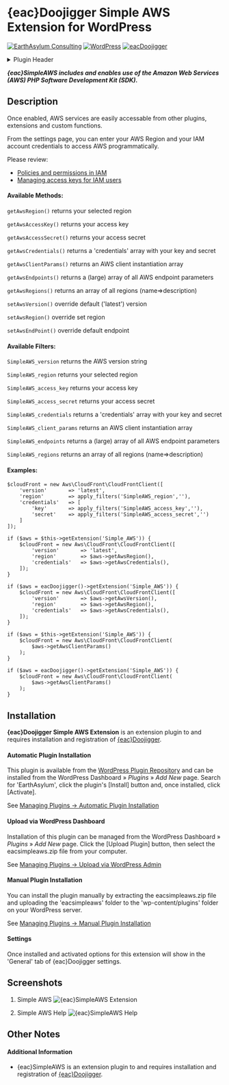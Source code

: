 # {eac}Doojigger Simple AWS Extension for WordPress  
[![EarthAsylum Consulting](https://img.shields.io/badge/EarthAsylum-Consulting-0?&labelColor=6e9882&color=707070)](https://earthasylum.com/)
[![WordPress](https://img.shields.io/badge/WordPress-Plugins-grey?logo=wordpress&labelColor=blue)](https://wordpress.org/plugins/search/EarthAsylum/)
[![eacDoojigger](https://img.shields.io/badge/Requires-{eac}Doojigger-da821d)](https://eacDoojigger.earthasylum.com/)

<details><summary>Plugin Header</summary><samp>

Plugin URI:         https://eacdoojigger.earthasylum.com/eacsimpleaws/  
Author:             [EarthAsylum Consulting](https://www.earthasylum.com)  
Stable tag:         1.0.1  
Last Updated:       09-Sep-2023  
Requires at least:  5.5.0  
Tested up to:       6.4  
Requires PHP:       7.2  
Requires EAC:       2.0  
Contributors:       [kevinburkholder](https://profiles.wordpress.org/kevinburkholder)  
License:            GPLv3 or later  
License URI:        https://www.gnu.org/licenses/gpl.html  
Tags:               aws, amazon web services, AWS PHP SDK, {eac}Doojigger  
WordPress URI:		https://wordpress.org/plugins/eacsimpleaws  
</samp></details>

**_{eac}SimpleAWS includes and enables use of the Amazon Web Services (AWS) PHP Software Development Kit (SDK)._**

## Description

Once enabled, AWS services are easily accessable from other plugins, extensions and custom functions.

From the settings page, you can enter your AWS Region and your IAM account credentials to access AWS programmatically.

Please review:
+	[Policies and permissions in IAM](https://docs.aws.amazon.com/IAM/latest/UserGuide/access_policies.html)  
+	[Managing access keys for IAM users](https://docs.aws.amazon.com/IAM/latest/UserGuide/id_credentials_access-keys.html)

#### Available Methods:

`getAwsRegion()` returns your selected region

`getAwsAccessKey()` returns your access key

`getAwsAccessSecret()` returns your access secret

`getAwsCredentials()` returns a 'credentials' array with your key and secret

`getAwsClientParams()` returns an AWS client instantiation array

`getAwsEndpoints()` returns a (large) array of all AWS endpoint parameters

`getAwsRegions()` returns an array of all regions (name=>description)

`setAwsVersion()` override default ('latest') version

`setAwsRegion()` override set region

`setAwsEndPoint()` override default endpoint

#### Available Filters:

`SimpleAWS_version` returns the AWS version string

`SimpleAWS_region` returns your selected region

`SimpleAWS_access_key` returns your access key

`SimpleAWS_access_secret` returns your access secret

`SimpleAWS_credentials` returns a 'credentials' array with your key and secret

`SimpleAWS_client_params` returns an AWS client instantiation array

`SimpleAWS_endpoints` returns a (large) array of all AWS endpoint parameters

`SimpleAWS_regions` returns an array of all regions (name=>description)

#### Examples:

	$cloudFront = new Aws\CloudFront\CloudFrontClient([
		'version'       => 'latest',
		'region'        => apply_filters('SimpleAWS_region',''),
		'credentials'   => [
			'key'       => apply_filters('SimpleAWS_access_key',''),
			'secret'    => apply_filters('SimpleAWS_access_secret','')
		]
	]);

	if ($aws = $this->getExtension('Simple_AWS')) {
		$cloudFront = new Aws\CloudFront\CloudFrontClient([
			'version'       => 'latest',
			'region'        => $aws->getAwsRegion(),
			'credentials'   => $aws->getAwsCredentials(),
		]);
	}

	if ($aws = eacDoojigger()->getExtension('Simple_AWS')) {
		$cloudFront = new Aws\CloudFront\CloudFrontClient([
			'version'       => $aws->getAwsVersion(),
			'region'        => $aws->getAwsRegion(),
			'credentials'   => $aws->getAwsCredentials(),
		]);
	}

	if ($aws = $this->getExtension('Simple_AWS')) {
		$cloudFront = new Aws\CloudFront\CloudFrontClient(
			$aws->getAwsClientParams()
		);
	}

	if ($aws = eacDoojigger()->getExtension('Simple_AWS')) {
		$cloudFront = new Aws\CloudFront\CloudFrontClient(
			$aws->getAwsClientParams()
		);
	}


## Installation

**{eac}Doojigger Simple AWS Extension** is an extension plugin to and requires installation and registration of [{eac}Doojigger](https://eacDoojigger.earthasylum.com/).

#### Automatic Plugin Installation

This plugin is available from the [WordPress Plugin Repository](https://wordpress.org/plugins/search/earthasylum/) and can be installed from the WordPress Dashboard » *Plugins* » *Add New* page. Search for 'EarthAsylum', click the plugin's [Install] button and, once installed, click [Activate].

See [Managing Plugins -> Automatic Plugin Installation](https://wordpress.org/support/article/managing-plugins/#automatic-plugin-installation-1)

#### Upload via WordPress Dashboard

Installation of this plugin can be managed from the WordPress Dashboard » *Plugins* » *Add New* page. Click the [Upload Plugin] button, then select the eacsimpleaws.zip file from your computer.

See [Managing Plugins -> Upload via WordPress Admin](https://wordpress.org/support/article/managing-plugins/#upload-via-wordpress-admin)

#### Manual Plugin Installation

You can install the plugin manually by extracting the eacsimpleaws.zip file and uploading the 'eacsimpleaws' folder to the 'wp-content/plugins' folder on your WordPress server.

See [Managing Plugins -> Manual Plugin Installation](https://wordpress.org/support/article/managing-plugins/#manual-plugin-installation-1)

#### Settings

Once installed and activated options for this extension will show in the 'General' tab of {eac}Doojigger settings.


## Screenshots

1. Simple AWS
![{eac}SimpleAWS Extension](https://d2xk802d4616wu.cloudfront.net/eacsimpleaws/assets/screenshot-1.png)

2. Simple AWS Help
![{eac}SimpleAWS Help](https://d2xk802d4616wu.cloudfront.net/eacsimpleaws/assets/screenshot-2.png)


## Other Notes

#### Additional Information

+   {eac}SimpleAWS is an extension plugin to and requires installation and registration of [{eac}Doojigger](https://eacDoojigger.earthasylum.com/).


